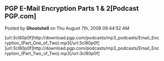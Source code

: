 ## PGP E-Mail Encryption Parts 1 &amp; 2[Podcast PGP.com]
Posted by **Ghostshell** on Thu August 7th, 2008 09:44:52 AM

[url:3cl80p0f]http&#58;//download&#46;pgp&#46;com/podcasts/mp3_podcasts/Email_Encryption_(Part_One_of_Two)&#46;mp3[/url:3cl80p0f]
[url:3cl80p0f]http&#58;//download&#46;pgp&#46;com/podcasts/mp3_podcasts/Email_Encryption_(Part_Two_of_Two)&#46;mp3[/url:3cl80p0f]
